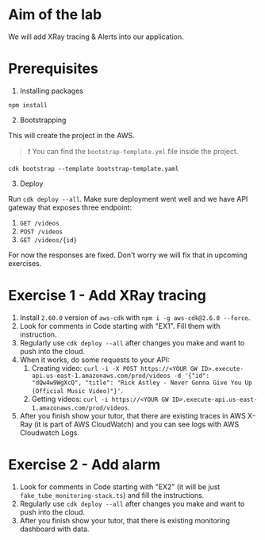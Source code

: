 # Aim of the lab

We will add XRay tracing & Alerts into our application.

# Prerequisites

1. Installing packages

```
npm install
```

2. Bootstrapping

This will create the project in the AWS.

> ❗️ You can find the `bootstrap-template.yml` file inside the project.

```
cdk bootstrap --template bootstrap-template.yaml 
```

3. Deploy

Run `cdk deploy --all`. Make sure deployment went well and we have API gateway that exposes three endpoint:

1. `GET /videos`
2. `POST /videos`
3. `GET /videos/{id}`

For now the responses are fixed. Don't worry we will fix that in upcoming exercises.

# Exercise 1 - Add XRay tracing

1. Install `2.60.0` version of `aws-cdk` with `npm i -g aws-cdk@2.6.0 --force`.
2. Look for comments in Code starting with "EX1". Fill them with instruction.
3. Regularly use `cdk deploy --all` after changes you make and want to push into the cloud.
4. When it works, do some requests to your API:
   1. Creating video: `curl -i -X POST https://<YOUR GW ID>.execute-api.us-east-1.amazonaws.com/prod/videos -d '{"id": "dQw4w9WgXcQ", "title": "Rick Astley - Never Gonna Give You Up (Official Music Video)"}'`.
   2. Getting videos: `curl -i https://<YOUR GW ID>.execute-api.us-east-1.amazonaws.com/prod/videos`.
5. After you finish show your tutor, that there are existing traces in AWS X-Ray (it is part of AWS CloudWatch) and you can see logs with AWS Cloudwatch Logs.

# Exercise 2 - Add alarm

1. Look for comments in Code starting with "EX2" (it will be just `fake_tube_monitoring-stack.ts`) and fill the instructions.
2. Regularly use `cdk deploy --all` after changes you make and want to push into the cloud.
3. After you finish show your tutor, that there is existing monitoring dashboard with data. 

